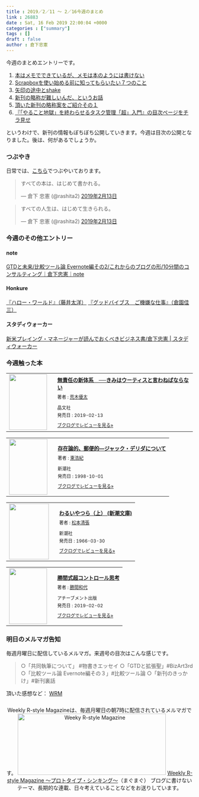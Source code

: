 ```yaml
---
title : 2019／2／11 〜 2／16今週のまとめ
link : 26883
date : Sat, 16 Feb 2019 22:00:04 +0000
categories : ["summary"]
tags : []
draft : false
author : 倉下忠憲
---
```


今週のまとめエントリーです。
 
<ol>
<li><a href="https://rashita.net/blog/?p=26807">本はメモでできているが、メモは本のようには書けない</a></li>
<li><a href="https://rashita.net/blog/?p=26814">Scrapboxを使い始める前に知ってもらいたい７つのこと</a></li>
<li><a href="https://rashita.net/blog/?p=26827">矢印の途中とshake</a></li>
<li><a href="https://rashita.net/blog/?p=26842">新刊の略称が難しいんだ、というお話</a></li>
<li><a href="https://rashita.net/blog/?p=26851">頂いた新刊の略称案をご紹介その１</a></li>
<li><a href="https://rashita.net/blog/?p=26868">『「やること地獄」を終わらせるタスク管理「超」入門』の目次ページをチラ見せ</a></li>
</ol>

というわけで、新刊の情報もぼちぼち公開していきます。今週は目次の公開となりました。後は、何があるでしょうか。

<h3>つぶやき</h3>

日常では、<a href="http://twitter.com/rashita2 ">こちら</a>でつぶやいております。

<blockquote class="twitter-tweet" data-lang="ja"><p lang="ja" dir="ltr">すべての本は、はじめて書かれる。</p>&mdash; 倉下 忠憲 (@rashita2) <a href="https://twitter.com/rashita2/status/1095678964733902848?ref_src=twsrc%5Etfw">2019年2月13日</a></blockquote>
<script async src="https://platform.twitter.com/widgets.js" charset="utf-8"></script>

<blockquote class="twitter-tweet" data-conversation="none" data-lang="ja"><p lang="ja" dir="ltr">すべての人生は、はじめて生きられる。</p>&mdash; 倉下 忠憲 (@rashita2) <a href="https://twitter.com/rashita2/status/1095679009877184512?ref_src=twsrc%5Etfw">2019年2月13日</a></blockquote>
<script async src="https://platform.twitter.com/widgets.js" charset="utf-8"></script>

<h3>今週のその他エントリー</h3>

<H4>note</H4>

<a href="https://note.mu/rashita/n/n871e189968e7">GTDと未来/比較ツール論 Evernote編その2/これからのブログの形/10分間のコンサルティング｜倉下忠憲｜note</a>


<H4>Honkure</H4>

<a href="http://honkure.net/rbook/archives/2906">『ハロー・ワールド』（藤井太洋）</a>
<a href="http://honkure.net/rbook/archives/2916">『グッドバイブス　ご機嫌な仕事』（倉園佳三）</a>

<H4>スタディウォーカー</H4>

<a href="https://studywalker.jp/skillup/article/175192/">新米プレイング・マネージャーが読んでおくべきビジネス書/倉下忠憲 | スタディウォーカー</a>

<H3>今週触った本</H3>

<div class="booklog_html"><table><tr><td class="booklog_html_image"><a href="https://www.amazon.co.jp/%E7%84%A1%E8%B2%AC%E4%BB%BB%E3%81%AE%E6%96%B0%E4%BD%93%E7%B3%BB-%E2%94%80%E2%94%80%E3%81%8D%E3%81%BF%E3%81%AF%E3%82%A6%E3%83%BC%E3%83%86%E3%82%A3%E3%82%B9%E3%81%A8%E8%A8%80%E3%82%8F%E3%81%AD%E3%81%B0%E3%81%AA%E3%82%89%E3%81%AA%E3%81%84-%E8%8D%92%E6%9C%A8%E5%84%AA%E5%A4%AA/dp/4794970765?SubscriptionId=0AVSM5SVKRWTFMG7ZR82&tag=rashita1000-22&linkCode=xm2&camp=2025&creative=165953&creativeASIN=4794970765" target="_blank"><img src="https://images-fe.ssl-images-amazon.com/images/I/51sEEkcSFQL._SL160_.jpg" width="102" height="150" style="border:0;border-radius:0;" /></a></td><td class="booklog_html_info" style="padding-left:20px;"><div class="booklog_html_title" style="margin-bottom:10px;font-size:14px;font-weight:bold;"><a href="https://www.amazon.co.jp/%E7%84%A1%E8%B2%AC%E4%BB%BB%E3%81%AE%E6%96%B0%E4%BD%93%E7%B3%BB-%E2%94%80%E2%94%80%E3%81%8D%E3%81%BF%E3%81%AF%E3%82%A6%E3%83%BC%E3%83%86%E3%82%A3%E3%82%B9%E3%81%A8%E8%A8%80%E3%82%8F%E3%81%AD%E3%81%B0%E3%81%AA%E3%82%89%E3%81%AA%E3%81%84-%E8%8D%92%E6%9C%A8%E5%84%AA%E5%A4%AA/dp/4794970765?SubscriptionId=0AVSM5SVKRWTFMG7ZR82&tag=rashita1000-22&linkCode=xm2&camp=2025&creative=165953&creativeASIN=4794970765" target="_blank">無責任の新体系　──きみはウーティスと言わねばならない</a></div><div style="margin-bottom:10px;"><div class="booklog_html_author" style="margin-bottom:15px;font-size:12px;;line-height:1.2em">著者 : <a href="https://booklog.jp/author/%E8%8D%92%E6%9C%A8%E5%84%AA%E5%A4%AA" target="_blank">荒木優太</a></div><div class="booklog_html_manufacturer" style="margin-bottom:5px;font-size:12px;;line-height:1.2em">晶文社</div><div class="booklog_html_release" style="font-size:12px;;line-height:1.2em">発売日 : 2019-02-13</div></div><div class="booklog_html_link_amazon"><a href="https://booklog.jp/item/1/4794970765" style="font-size:12px;" target="_blank">ブクログでレビューを見る»</a></div></td></tr></table></div>


<div class="booklog_html"><table><tr><td class="booklog_html_image"><a href="https://www.amazon.co.jp/%E5%AD%98%E5%9C%A8%E8%AB%96%E7%9A%84%E3%80%81%E9%83%B5%E4%BE%BF%E7%9A%84%E2%80%95%E3%82%B8%E3%83%A3%E3%83%83%E3%82%AF%E3%83%BB%E3%83%87%E3%83%AA%E3%83%80%E3%81%AB%E3%81%A4%E3%81%84%E3%81%A6-%E6%9D%B1-%E6%B5%A9%E7%B4%80/dp/4104262013?SubscriptionId=0AVSM5SVKRWTFMG7ZR82&tag=rashita1000-22&linkCode=xm2&camp=2025&creative=165953&creativeASIN=4104262013" target="_blank"><img src="https://images-fe.ssl-images-amazon.com/images/I/31FGVSAGS0L._SL160_.jpg" width="103" height="150" style="border:0;border-radius:0;" /></a></td><td class="booklog_html_info" style="padding-left:20px;"><div class="booklog_html_title" style="margin-bottom:10px;font-size:14px;font-weight:bold;"><a href="https://www.amazon.co.jp/%E5%AD%98%E5%9C%A8%E8%AB%96%E7%9A%84%E3%80%81%E9%83%B5%E4%BE%BF%E7%9A%84%E2%80%95%E3%82%B8%E3%83%A3%E3%83%83%E3%82%AF%E3%83%BB%E3%83%87%E3%83%AA%E3%83%80%E3%81%AB%E3%81%A4%E3%81%84%E3%81%A6-%E6%9D%B1-%E6%B5%A9%E7%B4%80/dp/4104262013?SubscriptionId=0AVSM5SVKRWTFMG7ZR82&tag=rashita1000-22&linkCode=xm2&camp=2025&creative=165953&creativeASIN=4104262013" target="_blank">存在論的、郵便的―ジャック・デリダについて</a></div><div style="margin-bottom:10px;"><div class="booklog_html_author" style="margin-bottom:15px;font-size:12px;;line-height:1.2em">著者 : <a href="https://booklog.jp/author/%E6%9D%B1%E6%B5%A9%E7%B4%80" target="_blank">東浩紀</a></div><div class="booklog_html_manufacturer" style="margin-bottom:5px;font-size:12px;;line-height:1.2em">新潮社</div><div class="booklog_html_release" style="font-size:12px;;line-height:1.2em">発売日 : 1998-10-01</div></div><div class="booklog_html_link_amazon"><a href="https://booklog.jp/item/1/4104262013" style="font-size:12px;" target="_blank">ブクログでレビューを見る»</a></div></td></tr></table></div>

<div class="booklog_html"><table><tr><td class="booklog_html_image"><a href="https://www.amazon.co.jp/%E3%82%8F%E3%82%8B%E3%81%84%E3%82%84%E3%81%A4%E3%82%89%EF%BC%88%E4%B8%8A%EF%BC%89-%E6%96%B0%E6%BD%AE%E6%96%87%E5%BA%AB-%E6%9D%BE%E6%9C%AC-%E6%B8%85%E5%BC%B5/dp/4101109087?SubscriptionId=0AVSM5SVKRWTFMG7ZR82&tag=rashita1000-22&linkCode=xm2&camp=2025&creative=165953&creativeASIN=4101109087" target="_blank"><img src="https://images-fe.ssl-images-amazon.com/images/I/51KGHYT8SZL._SL160_.jpg" width="107" height="150" style="border:0;border-radius:0;" /></a></td><td class="booklog_html_info" style="padding-left:20px;"><div class="booklog_html_title" style="margin-bottom:10px;font-size:14px;font-weight:bold;"><a href="https://www.amazon.co.jp/%E3%82%8F%E3%82%8B%E3%81%84%E3%82%84%E3%81%A4%E3%82%89%EF%BC%88%E4%B8%8A%EF%BC%89-%E6%96%B0%E6%BD%AE%E6%96%87%E5%BA%AB-%E6%9D%BE%E6%9C%AC-%E6%B8%85%E5%BC%B5/dp/4101109087?SubscriptionId=0AVSM5SVKRWTFMG7ZR82&tag=rashita1000-22&linkCode=xm2&camp=2025&creative=165953&creativeASIN=4101109087" target="_blank">わるいやつら（上） (新潮文庫)</a></div><div style="margin-bottom:10px;"><div class="booklog_html_author" style="margin-bottom:15px;font-size:12px;;line-height:1.2em">著者 : <a href="https://booklog.jp/author/%E6%9D%BE%E6%9C%AC%E6%B8%85%E5%BC%B5" target="_blank">松本清張</a></div><div class="booklog_html_manufacturer" style="margin-bottom:5px;font-size:12px;;line-height:1.2em">新潮社</div><div class="booklog_html_release" style="font-size:12px;;line-height:1.2em">発売日 : 1966-03-30</div></div><div class="booklog_html_link_amazon"><a href="https://booklog.jp/item/1/4101109087" style="font-size:12px;" target="_blank">ブクログでレビューを見る»</a></div></td></tr></table></div>


<div class="booklog_html"><table><tr><td class="booklog_html_image"><a href="https://www.amazon.co.jp/%E5%8B%9D%E9%96%93%E5%BC%8F%E8%B6%85%E3%82%B3%E3%83%B3%E3%83%88%E3%83%AD%E3%83%BC%E3%83%AB%E6%80%9D%E8%80%83-%E5%8B%9D%E9%96%93%E5%92%8C%E4%BB%A3/dp/4866430435?SubscriptionId=0AVSM5SVKRWTFMG7ZR82&tag=rashita1000-22&linkCode=xm2&camp=2025&creative=165953&creativeASIN=4866430435" target="_blank"><img src="https://images-fe.ssl-images-amazon.com/images/I/51vCWMzjE5L._SL160_.jpg" width="102" height="150" style="border:0;border-radius:0;" /></a></td><td class="booklog_html_info" style="padding-left:20px;"><div class="booklog_html_title" style="margin-bottom:10px;font-size:14px;font-weight:bold;"><a href="https://www.amazon.co.jp/%E5%8B%9D%E9%96%93%E5%BC%8F%E8%B6%85%E3%82%B3%E3%83%B3%E3%83%88%E3%83%AD%E3%83%BC%E3%83%AB%E6%80%9D%E8%80%83-%E5%8B%9D%E9%96%93%E5%92%8C%E4%BB%A3/dp/4866430435?SubscriptionId=0AVSM5SVKRWTFMG7ZR82&tag=rashita1000-22&linkCode=xm2&camp=2025&creative=165953&creativeASIN=4866430435" target="_blank">勝間式超コントロール思考</a></div><div style="margin-bottom:10px;"><div class="booklog_html_author" style="margin-bottom:15px;font-size:12px;;line-height:1.2em">著者 : <a href="https://booklog.jp/author/%E5%8B%9D%E9%96%93%E5%92%8C%E4%BB%A3" target="_blank">勝間和代</a></div><div class="booklog_html_manufacturer" style="margin-bottom:5px;font-size:12px;;line-height:1.2em">アチーブメント出版</div><div class="booklog_html_release" style="font-size:12px;;line-height:1.2em">発売日 : 2019-02-02</div></div><div class="booklog_html_link_amazon"><a href="https://booklog.jp/item/1/4866430435" style="font-size:12px;" target="_blank">ブクログでレビューを見る»</a></div></td></tr></table></div>

<h3>明日のメルマガ告知</h3>

毎週月曜日に配信しているメルマガ。来週号の目次はこんな感じです。


<blockquote>
○「共同執筆について」 #物書きエッセイ
○「GTDと拡張聖」#BizArt3rd
○「比較ツール論 Evernote編その３」#比較ツール論
○「新刊のきっかけ」#新刊裏話
</blockquote>

頂いた感想など：
<a class="twitter-timeline"  href="https://twitter.com/rashita2/timelines/427262290753097729"  data-widget-id="427265271171010561">WRM</a>
    <script>!function(d,s,id){var js,fjs=d.getElementsByTagName(s)[0],p=/^http:/.test(d.location)?'http':'https';if(!d.getElementById(id)){js=d.createElement(s);js.id=id;js.src=p+"://platform.twitter.com/widgets.js";fjs.parentNode.insertBefore(js,fjs);}}(document,"script","twitter-wjs");</script>

<div style="text-align:center;margin-top:25px;">
Weekly R-style Magazineは、毎週月曜日の朝7時に配信されているメルマガです。
<a href="http://www.mag2.com/m/0001185133.html" target="_blank"><img src="https://rashita.net/blog/wp-content/uploads/2010/09/mmbanner.jpg" alt="Weeky R-style Magazine" width="400" height="165" class="alignnone size-full wp-image-12201" /></a>
<a href="http://www.mag2.com/m/0001185133.html" target="_blank">Weekly R-style Magazine ～プロトタイプ・シンキング～</a>（まぐまぐ）
ブログに書けないテーマ、長期的な連載、日々考えていることなどをお送りしています。
</div> 
